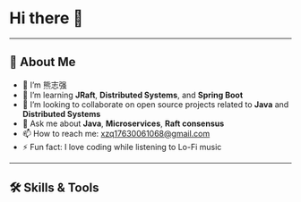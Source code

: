 # Hi there 👋
---

## 🚀 About Me

- 🔭 I’m 熊志强
- 🌱 I’m learning **JRaft**, **Distributed Systems**, and **Spring Boot**
- 👯 I’m looking to collaborate on open source projects related to **Java** and **Distributed Systems**
- 💬 Ask me about **Java**, **Microservices**, **Raft consensus**
- 📫 How to reach me: [xzq17630061068@gmail.com](mailto:xzq17630061068@gmail.com)
- ⚡ Fun fact: I love coding while listening to Lo-Fi music

---

## 🛠️ Skills & Tools

<div>
  <img alt="Java" src="https://img.shields.io/badge/Java-ED8B00?style=for-the-badge
